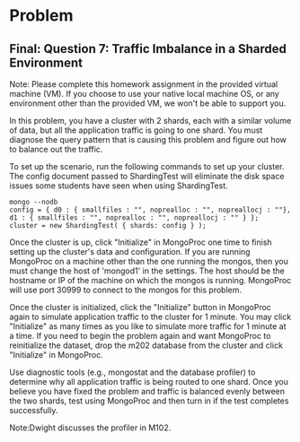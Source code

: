 # Problem
## Final: Question 7: Traffic Imbalance in a Sharded Environment

Note: Please complete this homework assignment in the provided virtual machine (VM). If you choose to use your native local machine OS, or any environment other than the provided VM, we won't be able to support you.

In this problem, you have a cluster with 2 shards, each with a similar volume of data, but all the application traffic is going to one shard. You must diagnose the query pattern that is causing this problem and figure out how to balance out the traffic.

To set up the scenario, run the following commands to set up your cluster. The config document passed to ShardingTest will eliminate the disk space issues some students have seen when using ShardingTest.

    mongo --nodb
    config = { d0 : { smallfiles : "", noprealloc : "", nopreallocj : ""}, d1 : { smallfiles : "", noprealloc : "", nopreallocj : "" } };
    cluster = new ShardingTest( { shards: config } );

Once the cluster is up, click "Initialize" in MongoProc one time to finish setting up the cluster's data and configuration. If you are running MongoProc on a machine other than the one running the mongos, then you must change the host of 'mongod1' in the settings. The host should be the hostname or IP of the machine on which the mongos is running. MongoProc will use port 30999 to connect to the mongos for this problem.

Once the cluster is initialized, click the "Initialize" button in MongoProc again to simulate application traffic to the cluster for 1 minute. You may click "Initialize" as many times as you like to simulate more traffic for 1 minute at a time. If you need to begin the problem again and want MongoProc to reinitialize the dataset, drop the m202 database from the cluster and click "Initialize" in MongoProc.

Use diagnostic tools (e.g., mongostat and the database profiler) to determine why all application traffic is being routed to one shard. Once you believe you have fixed the problem and traffic is balanced evenly between the two shards, test using MongoProc and then turn in if the test completes successfully.

Note:Dwight discusses the profiler in M102.